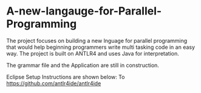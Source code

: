 # A-new-langauge-for-Parallel-Programming

The project focuses on building a new lnguage for parallel programming that would help beginning programmers write multi tasking code in an easy way.
The project is built on ANTLR4 and uses Java for interpretation.

The grammar file and the Application are still in construction.

Eclipse Setup Instructions are shown below: To https://github.com/antlr4ide/antlr4ide
